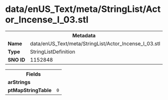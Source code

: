 <h1>data/enUS_Text/meta/StringList/Actor_Incense_I_03.stl</h1><table><tr><th colspan="100%">Metadata</th></tr><tr><td><b>Name</b></td><td>data/enUS_Text/meta/StringList/Actor_Incense_I_03.stl</td></tr><tr><td><b>Type</b></td><td>StringListDefinition</td></tr><tr><td><b>SNO ID</b></td><td>1152848</td></tr></table>

<table><tr><th colspan="100%">Fields</th></tr><tr><td><b>arStrings</b></td><td></td></tr><tr><td><b>ptMapStringTable</b></td><td><code>0</code></td></tr></table>


